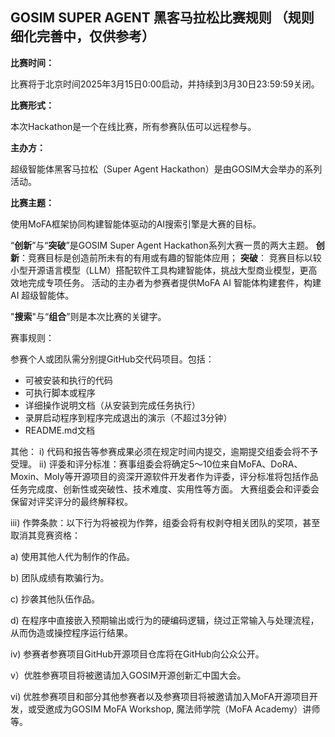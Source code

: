 ## GOSIM SUPER AGENT 黑客马拉松比赛规则 （规则细化完善中，仅供参考）

**比赛时间：**

比赛将于北京时间2025年3月15日0:00启动，并持续到3月30日23:59:59关闭。

**比赛形式：**

本次Hackathon是一个在线比赛，所有参赛队伍可以远程参与。

**主办方：**

超级智能体黑客马拉松（Super Agent Hackathon）是由GOSIM大会举办的系列活动。

**比赛主题：**

使用MoFA框架协同构建智能体驱动的AI搜索引擎是大赛的目标。

“**创新**”与“**突破**”是GOSIM Super Agent Hackathon系列大赛一贯的两大主题。
**创新**：竞赛目标是创造前所未有的有用或有趣的智能体应用；
**突破**： 竞赛目标以较小型开源语言模型（LLM）搭配软件工具构建智能体，挑战大型商业模型，更高效地完成专项任务。
活动的主办者为参赛者提供MoFA AI 智能体构建套件，构建AI 超级智能体。

"**搜索**"与“**组合**”则是本次比赛的关键字。

赛事规则：

参赛个人或团队需分别提GitHub交代码项目。包括：
- 可被安装和执行的代码
- 可执行脚本或程序
- 详细操作说明文档（从安装到完成任务执行）
- 录屏启动程序到程序完成退出的演示（不超过3分钟）
- README.md文档

其他：
i) 代码和报告等参赛成果必须在规定时间内提交，逾期提交组委会将不予受理。
ii) 评委和评分标准：赛事组委会将确定5～10位来自MoFA、DoRA、Moxin、Moly等开源项目的资深开源软件开发者作为评委，评分标准将包括作品任务完成度、创新性或突破性、技术难度、实用性等方面。 大赛组委会和评委会保留对评奖评分的最终解释权。

iii) 作弊条款：以下行为将被视为作弊，组委会将有权剥夺相关团队的奖项，甚至取消其竞赛资格：

a) 使用其他人代为制作的作品。

b) 团队成绩有欺骗行为。

c) 抄袭其他队伍作品。

d) 在程序中直接嵌入预期输出或行为的硬编码逻辑，绕过正常输入与处理流程，从而伪造或操控程序运行结果。

iv) 参赛者参赛项目GitHub开源项目仓库将在GitHub向公众公开。

v）优胜参赛项目将被邀请加入GOSIM开源创新汇中国大会。

vi) 优胜参赛项目和部分其他参赛者以及参赛项目将被邀请加入MoFA开源项目开发，或受邀成为GOSIM MoFA Workshop,  魔法师学院（MoFA Academy）讲师等。
